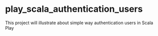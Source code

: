 # play_scala_authentication_users
This project will illustrate about simple way authentication users in Scala Play
